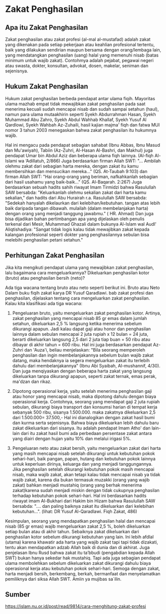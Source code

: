 # Zakat Penghasilan
## Apa itu Zakat Penghasilan
Zakat penghasilan atau zakat profesi (al-mal al-mustafad) adalah zakat yang dikenakan pada setiap pekerjaan atau keahlian profesional tertentu, baik yang dilakukan sendirian maupun bersama dengan orang/lembaga lain, yang mendatangkan penghasilan (uang) halal yang memenuhi nisab (batas minimum untuk wajib zakat). Contohmya adalah pejabat, pegawai negeri atau swasta, dokter, konsultan, advokat, dosen, makelar, seniman dan sejenisnya. 

## Hukum Zakat Penghasilan
Hukum zakat penghasilan berbeda pendapat antar ulama fiqih. Mayoritas ulama mazhab empat tidak mewajibkan zakat penghasilan pada saat menerima kecuali sudah mencapai nisab dan sudah sampai setahun (haul), namun para ulama mutaakhirin seperti Syekh Abdurrahman Hasan, Syekh Muhammad Abu Zahro, Syekh Abdul Wahhab Khallaf, Syekh Yusuf Al Qardlowi, Syekh Wahbah Az-Zuhaili, hasil kajian majma' fiqh dan fatwa MUI nomor 3 tahun 2003 menegaskan bahwa zakat penghasilan itu hukumnya wajib. 

Hal ini mengacu pada pendapat sebagian sahabat (Ibnu Abbas, Ibnu Masud dan Mu'awiyah), Tabiin (Az-Zuhri, Al-Hasan Al-Bashri, dan Makhul) juga pendapat Umar bin Abdul Aziz dan beberapa ulama fiqh lainnya. (Al-fiqh Al-Islami wa ‘Adillatuh, 2/866) Juga berdasarkan firman Allah SWT: "... Ambilah olehmu zakat dari sebagian harta mereka, dengan zakat itu kamu membersihkan dan mensucikan mereka..." (QS. At-Taubah 9:103) dan firman Allah SWT: "Hai orang-orang yang beriman, nafkahkanlah sebagian dari hasil usahamu yang baik-baik..." (QS. Al-Baqarah. 2:267) Juga berdasarkan sebuah hadits sahih riwayat Imam Tirmidzi bahwa Rasulullah SAW bersabda: "Keluarkanlah olehmu sekalian zakat dari harta kamu sekalian," dan hadits dari Abu Hurairah r.a. Rasulullah SAW bersabda: "Sedekah hanyalah dikelaurkan dari kelebihan/kebutuhan. tangan atas lebih baik daripada tangan dibawah. mulailah (dalam membelanjakan harta) dengan orang yang menjadi tanggung jawabmu." ( HR. Ahmad) Dan juga bisa dijadikan bahan pertimbangan apa yang dijelaskan oleh penulis terkenal dari Mesir, Muhammad Ghazali dalam bukunya Al-Islam wal Audl' Aliqtishadiya: "Sangat tidak logis kalau tidak mewajibkan zakat kepada kalangan profesional seperti dokter yang penghasilannya sebulan bisa melebihi penghasilan petani setahun." 

## Perhitungan Zakat Penghasilan
Jika kita mengikuti pendapat ulama yang mewajibkan zakat penghasilan, lalu bagaimana cara mengeluarkannya? Dikeluarkan penghasilan kotor  (bruto) atau penghasilan bersih (neto)? 

Ada tiga wacana tentang bruto atau neto seperti berikut ini. Bruto atau Neto Dalam buku fiqih zakat karya DR Yusuf Qaradlawi. bab zakat profesi dan penghasilan, dijelaskan tentang cara mengeluarkan zakat penghasilan. Kalau kita klasifikasi ada tiga wacana: 

1. Pengeluaran bruto, yaitu mengeluarkan zakat penghasilan kotor. Artinya, zakat penghasilan yang mencapai nisab 85 gr emas dalam jumlah setahun, dikeluarkan 2,5 % langsung ketika menerima sebelum dikurangi apapun. Jadi kalau dapat gaji atau honor dan penghasilan lainnya dalam sebulan mencapai 2 juta rupiah x 12 bulan = 24 juta, berarti dikeluarkan langsung 2,5 dari 2 juta tiap buan = 50 ribu atau dibayar di akhir tahun = 600 ribu. Hal ini juga berdasarkan pendapat Az-Zuhri dan 'Auza'i, beliau menjelaskan: "Bila seorang memperoleh penghasilan dan ingin membelanjakannya sebelum bulan wajib zakat datang, maka hendaknya ia segera mengeluarkan zakat itu terlebih dahulu dari membelanjakannya" (Ibnu Abi Syaibah, Al-mushannif, 4/30). Dan juga menqiyaskan dengan  beberapa harta zakat yang langsung dikeluarkan tanpa dikurangi apapun, seperti zakat ternak, emas perak, ma'dzan dan rikaz. 

2. Dipotong operasional kerja, yaitu setelah menerima penghasilan gaji atau honor yang mencapai nisab, maka dipotong dahulu dengan biaya operasional kerja. Contohnya, seorang yang mendapat gaji 2 juta  rupiah sebulan, dikurangi biaya transport dan konsumsi harian di tempat kerja sebanyak 500 ribu, sisanya 1.500.000. maka zakatnya dikeluarkan 2,5 dari 1.500.000= 37.500,- Hal ini dianalogikan dengan zakat hasil bumi dan kurma serta sejenisnya. Bahwa biaya dikeluarkan lebih dahulu baru zakat dikeluarkan dari sisanya. Itu adalah pendapat Imam Atho' dan lain-lain dari itu zakat hasil bumi ada perbedaan persentase zakat antara yang diairi dengan hujan yaitu 10%  dan melalui irigasi 5%.   

3. Pengeluaran neto atau zakat bersih, yaitu mengeluarkan zakat dari harta yang masih mencapai nisab setelah dikurangi untuk kebutuhan pokok sehari-hari, baik pangan, papan, hutang dan kebutuhan pokok lainnya untuk keperluan dirinya, keluarga dan yang menjadi tanggungannya. Jika penghasilan setelah dikurangi kebutuhan pokok masih mencapai nisab, maka wajib zakat, akan tetapi kalau tidak mencapai nisab ya tidak wajib zakat, karena dia bukan termasuk muzakki (orang yang wajib zakat) bahkan menjadi mustahiq (orang yang berhak menerima zakat)karena sudah menjadi miskin dengan tidak cukupnya penghasilan terhadap kebutuhan pokok sehari-hari. Hal ini berdasarkan hadits riwayat imam Al-Bukhari dari Hakim bin Hizam bahwa Rasulullah SAW bersabda: ".... dan paling baiknya zakat itu dikeluarkan dari kelebihan kebutuhan...". (lihat:  DR Yusuf Al-Qaradlawi. Fiqh Zakat, 486) 

Kesimpulan, seorang yang mendapatkan penghasilan halal dan mencapai nisab (85 gr emas) wajib mengeluarkan zakat 2,5 %, boleh dikeluarkan setiap bulan atau di akhir tahun. Sebaiknya zakat dikeluarkan dari penghasilan kotor sebelum dikurangi kebutuhan yang lain. Ini lebih afdlal (utama) karena khawatir ada harta yang wajib zakat tapi tapi tidak dizakati, tentu akan mendapatkan adzab Allah baik di dunia dan di akhirat. Juga penjelasan Ibnu Rusd bahwa zakat itu ta’bbudi (pengabdian kepada Allah SWT) bukan hanya sekedar hak mustahiq. Tapi ada juga sebagian pendapat ulama membolehkan sebelum dikeluarkan zakat dikurangi dahulu biaya operasional kerja atau kebutuhan pokok sehari-hari. Semoga dengan zakat, harta menjadi bersih, berkembang, berkah, bermanfaat dan menyelamatkan pemiliknya dari siksa Allah SWT. Amiin ya mujibas sa`ilin.

## Sumber
https://islam.nu.or.id/post/read/9814/cara-menghitung-zakat-profesi
